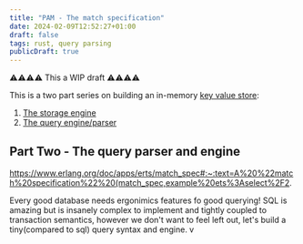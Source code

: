 ```yaml
---
title: "PAM - The match specification"
date: 2024-02-09T12:52:27+01:00
draft: false
tags: rust, query parsing
publicDraft: true
---
```


⚠️⚠️⚠️⚠️
This a WIP draft
⚠️⚠️⚠️⚠️

This is a two part series on building an in-memory [key value store](https://en.wikipedia.org/wiki/In-memory_database):

1. [The storage engine](../tsunami_one)
2. [The query engine/parser](./)

## Part Two - The query parser and engine

https://www.erlang.org/doc/apps/erts/match_spec#:~:text=A%20%22match%20specification%22%20(match_spec,example%20ets%3Aselect%2F2.

Every good database needs ergonimics features fo good querying! SQL is amazing but is insanely complex to implement and tightly coupled to transaction semantics,
however we don't want to feel left out, let's build a tiny(compared to sql) query syntax and engine.
v